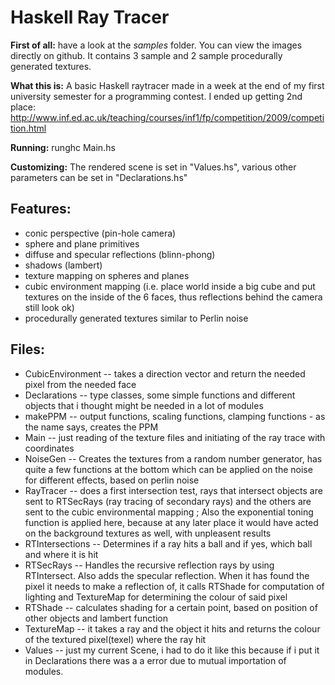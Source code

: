 Haskell Ray Tracer
===

**First of all:** have a look at the *samples* folder. You can view the images directly on github. It contains 3 sample and 2 sample procedurally generated textures.

**What this is:** A basic Haskell raytracer made in a week at the end of my first university semester for a programming contest. I ended up getting 2nd place: http://www.inf.ed.ac.uk/teaching/courses/inf1/fp/competition/2009/competition.html

**Running:** runghc Main.hs

**Customizing:** The rendered scene is set in "Values.hs", various other parameters can be set in "Declarations.hs"

Features:
--
* conic perspective (pin-hole camera)
* sphere and plane primitives
* diffuse and specular reflections (blinn-phong)
* shadows (lambert)
* texture mapping on spheres and planes
* cubic environment mapping (i.e. place world inside a big cube and put textures on the inside of the 6 faces, thus reflections behind the camera still look ok)
* procedurally generated textures similar to Perlin noise


Files:
---
* CubicEnvironment -- takes a direction vector and return the needed pixel from the needed face
* Declarations -- type classes, some simple functions and different objects that i thought might be needed in a lot of modules
* makePPM -- output functions, scaling functions, clamping functions - as the name says, creates the PPM
* Main -- just reading of the texture files and initiating of the ray trace with coordinates 
* NoiseGen -- Creates the textures from a random number generator, has quite a few functions at the bottom which can be applied on the noise for different effects, based on perlin noise
* RayTracer -- does a first intersection test, rays that intersect objects are sent to RTSecRays (ray tracing of secondary rays) and the others are sent to the cubic environmental mapping ; Also the exponential toning function is applied here, because at any later place it would have acted on the background textures as well, with unpleasent results
* RTIntersections -- Determines if a ray hits a ball and if yes, which ball and where it is hit
* RTSecRays -- Handles the recursive reflection rays by using RTIntersect. Also adds the specular reflection. When it has found the pixel it needs to make a reflection of, it calls RTShade for computation of lighting and TextureMap for determining the colour of said pixel
* RTShade -- calculates shading for a certain point, based on position of other objects and lambert function
* TextureMap -- it takes a ray and the object it hits and returns the colour of the textured pixel(texel) where the ray hit
* Values -- just my current Scene, i had to do it like this because if i put it in Declarations there was a a error due to mutual importation of modules. 
